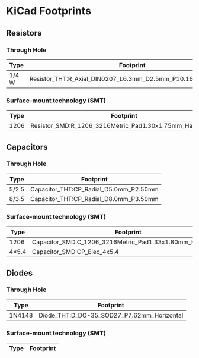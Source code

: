 KiCad Footprints
================

Resistors
---------

### Through Hole

| Type   | Footprint                                                      |
| ------ | -------------------------------------------------------------- |
| 1/4 W  | Resistor_THT:R_Axial_DIN0207_L6.3mm_D2.5mm_P10.16mm_Horizontal |

### Surface-mount technology (SMT)

| Type   | Footprint                                                      |
| ------ | -------------------------------------------------------------- |
| 1206   | Resistor_SMD:R_1206_3216Metric_Pad1.30x1.75mm_HandSolder       |

Capacitors
----------

### Through Hole

| Type   | Footprint                                                      |
| ------ | -------------------------------------------------------------- |
| 5/2.5  | Capacitor_THT:CP_Radial_D5.0mm_P2.50mm                         |
| 8/3.5  | Capacitor_THT:CP_Radial_D8.0mm_P3.50mm                         |


### Surface-mount technology (SMT)

| Type   | Footprint                                                      |
| ------ | -------------------------------------------------------------- |
| 1206   | Capacitor_SMD:C_1206_3216Metric_Pad1.33x1.80mm_HandSolder      |
| 4×5.4  | Capacitor_SMD:CP_Elec_4x5.4                                    |

Diodes
------

### Through Hole

| Type   | Footprint                                                      |
| ------ | -------------------------------------------------------------- |
| 1N4148 | Diode_THT:D_DO-35_SOD27_P7.62mm_Horizontal                     |

### Surface-mount technology (SMT)

| Type   | Footprint                                                      |
| ------ | -------------------------------------------------------------- |
